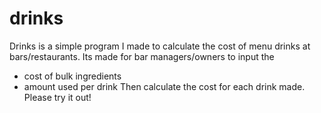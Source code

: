 # drinks
Drinks is a simple program I made to calculate the cost of menu drinks at bars/restaurants.
Its made for bar managers/owners to input the
  - cost of bulk ingredients
  - amount used per drink
Then calculate the cost for each drink made.
Please try it out!
